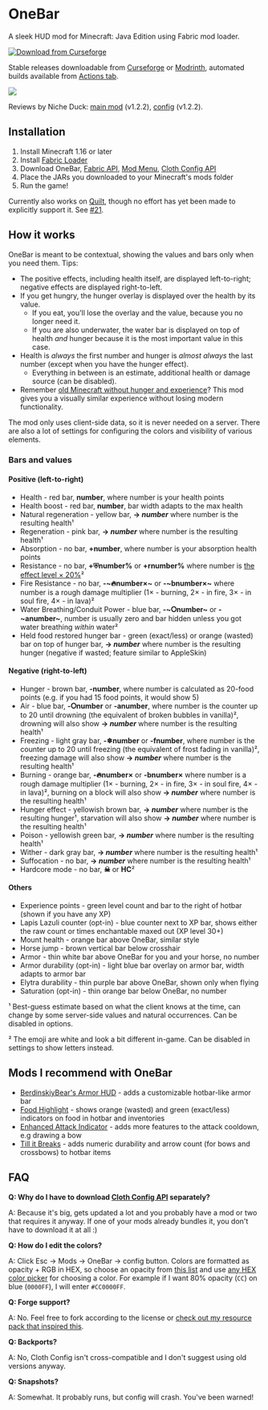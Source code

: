 # OneBar

A sleek HUD mod for Minecraft: Java Edition using Fabric mod loader. 

[![Download from Curseforge](https://cf.way2muchnoise.eu/full_onebar_downloads%20on%20Curseforge.svg?badge_style=for_the_badge)](https://www.curseforge.com/minecraft/mc-mods/onebar)

Stable releases downloadable from [Curseforge](https://www.curseforge.com/minecraft/mc-mods/onebar) or [Modrinth](https://modrinth.com/mod/OneBar), automated builds available from [Actions tab](https://github.com/Madis0/OneBar/actions).

![](https://i.ibb.co/XtPJdcy/image.png)

Reviews by Niche Duck: [main mod](https://www.youtube.com/watch?v=-Exd6HXWSpc) (v1.2.2), [config](https://www.youtube.com/watch?v=fJbe21IGc7U) (v1.2.2). 

## Installation

1. Install Minecraft 1.16 or later
2. Install [Fabric Loader](https://fabricmc.net/use/)
3. Download OneBar, [Fabric API](https://www.curseforge.com/minecraft/mc-mods/fabric-api), [Mod Menu](https://www.curseforge.com/minecraft/mc-mods/modmenu), [Cloth Config API](https://www.curseforge.com/minecraft/mc-mods/cloth-config)
4. Place the JARs you downloaded to your Minecraft's mods folder
5. Run the game!

Currently also works on [Quilt](https://quiltmc.org), though no effort has yet been made to explicitly support it. See [#21](https://github.com/Madis0/OneBar/issues/21).

## How it works

OneBar is meant to be contextual, showing the values and bars only when you need them. Tips:

* The positive effects, including health itself, are displayed left-to-right; negative effects are displayed right-to-left. 
* If you get hungry, the hunger overlay is displayed over the health by its value. 
  * If you eat, you'll lose the overlay and the value, because you no longer need it. 
  * If you are also underwater, the water bar is displayed on top of health _and_ hunger because it is the most important value in this case. 
* Health is _always_ the first number and hunger is _almost always_ the last number (except when you have the hunger effect).
  * Everything in between is an estimate, additional health or damage source (can be disabled).
* Remember [old Minecraft without hunger and experience](https://minecraft.fandom.com/wiki/File:Beta_1.7.png)? This mod gives you a visually similar experience without losing modern functionality.
 
The mod only uses client-side data, so it is never needed on a server. There are also a lot of settings for configuring the colors and visibility of various elements.

### Bars and values

#### Positive (left-to-right)

* Health - red bar, **number**, where number is your health points
* Health boost - red bar, **number**, bar width adapts to the max health
* Natural regeneration - yellow bar, **→ _number_** where number is the resulting health¹
* Regeneration - pink bar, **→ _number_** where number is the resulting health¹
* Absorption - no bar, **+number**, where number is your absorption health points
* Resistance - no bar, **+⛨number%** or **+rnumber%** where number is [the effect level × 20%](https://minecraft.gamepedia.com/Resistance#Effect)²
* Fire Resistance - no bar, **-~🔥number×~** or **-~bnumber×~** where number is a rough damage multiplier (1× - burning, 2× - in fire, 3× - in soul fire, 4× - in lava)²
* Water Breathing/Conduit Power - blue bar, **-~⭘number~** or **-~anumber~**, number is usually zero and bar hidden unless you got water breathing _within_ water²
* Held food restored hunger bar - green (exact/less) or orange (wasted) bar on top of hunger bar, **→ _number_** where number is the resulting hunger (negative if wasted; feature similar to AppleSkin)

#### Negative (right-to-left)

* Hunger - brown bar, **-number**, where number is calculated as 20-food points (e.g. if you had 15 food points, it would show 5)
* Air - blue bar, **-⭘number** or **-anumber**, where number is the counter up to 20 until drowning (the equivalent of broken bubbles in vanilla)², drowning will also show **→ _number_** where number is the resulting health¹
* Freezing - light gray bar, **-❄number** or **-fnumber**, where number is the counter up to 20 until freezing (the equivalent of frost fading in vanilla)², freezing damage will also show **→ _number_** where number is the resulting health¹
* Burning - orange bar, **-🔥number×** or **-bnumber×** where number is a rough damage multiplier (1× - burning, 2× - in fire, 3× - in soul fire, 4× - in lava)², burning on a block will also show **→ _number_** where number is the resulting health¹
* Hunger effect - yellowish brown bar, **→ _number_** where number is the resulting hunger¹, starvation will also show **→ _number_** where number is the resulting health¹
* Poison - yellowish green bar, **→ _number_** where number is the resulting health¹
* Wither - dark gray bar, **→ _number_** where number is the resulting health¹
* Suffocation - no bar, **→ _number_** where number is the resulting health¹
* Hardcore mode - no bar, **☠** or **HC**²

#### Others

* Experience points - green level count and bar to the right of hotbar (shown if you have any XP)
* Lapis Lazuli counter (opt-in) - blue counter next to XP bar, shows either the raw count or times enchantable maxed out (XP level 30+)
* Mount health - orange bar above OneBar, similar style
* Horse jump - brown vertical bar below crosshair
* Armor - thin white bar above OneBar for you and your horse, no number
* Armor durability (opt-in) - light blue bar overlay on armor bar, width adapts to armor bar
* Elytra durability - thin purple bar above OneBar, shown only when flying
* Saturation (opt-in) - thin orange bar below OneBar, no number

¹ Best-guess estimate based on what the client knows at the time, can change by some server-side values and natural occurrences. Can be disabled in options.

² The emoji are white and look a bit different in-game. Can be disabled in settings to show letters instead.

## Mods I recommend with OneBar

* [BerdinskiyBear's Armor HUD](https://www.curseforge.com/minecraft/mc-mods/berdinskiybears-armor-hud) - adds a customizable hotbar-like armor bar
* [Food Highlight](https://www.curseforge.com/minecraft/mc-mods/food-highlight) - shows orange (wasted) and green (exact/less) indicators on food in hotbar and inventories
* [Enhanced Attack Indicator](https://www.curseforge.com/minecraft/mc-mods/enhanced-attack-indicator) - adds more features to the attack cooldown, e.g drawing a bow
* [Till it Breaks](https://www.curseforge.com/minecraft/mc-mods/till-it-breaks) - adds numeric durability and arrow count (for bows and crossbows) to hotbar items

## FAQ

**Q: Why do I have to download [Cloth Config API](https://www.curseforge.com/minecraft/mc-mods/cloth-config) separately?**

A: Because it's big, gets updated a lot and you probably have a mod or two that requires it anyway. If one of your mods already bundles it, you don't have to download it at all :)

**Q: How do I edit the colors?**

A: Click Esc -> Mods -> OneBar -> config button. Colors are formatted as opacity + RGB in HEX, so choose an opacity from [this list](https://gist.github.com/lopspower/03fb1cc0ac9f32ef38f4#all-hex-value-from-100-to-0-alpha) and use [any HEX color picker](https://rgbacolorpicker.com/hex-color-picker) for choosing a color. For example if I want 80% opacity (`CC`) on blue (`0000FF`), I will enter `#CC0000FF`.

**Q: Forge support?**

A: No. Feel free to fork according to the license or [check out my resource pack that inspired this](https://www.curseforge.com/minecraft/texture-packs/material-design-hud).

**Q: Backports?**

A: No, Cloth Config isn't cross-compatible and I don't suggest using old versions anyway.

**Q: Snapshots?**

A: Somewhat. It probably runs, but config will crash. You've been warned!
